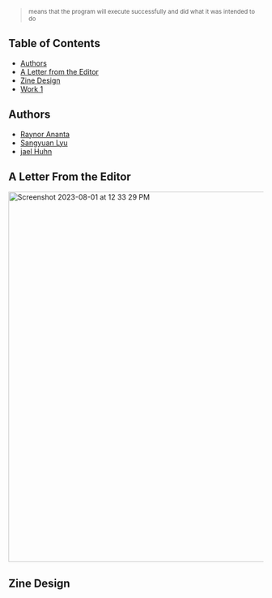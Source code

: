 > <sub> means that the program will execute successfully and did what it was intended to do </sub>

## Table of Contents

- [Authors](https://rayytsn9.github.io/ROBOTT/#Authors)
- [A Letter from the Editor](https://rayytsn9.github.io/ROBOTT/#A-Letter-From-the-Editor)
- [Zine Design](https://rayytsn9.github.io/ROBOTT/#Zine-Design)
- [Work 1](https://rayytsn9.github.io/ROBOTT/#Work-1)

## Authors

- [Raynor Ananta](rananta@ucsd.edu)
- [Sangyuan Lyu](s9lyu@ucsd.edu)
- [jael Huhn](jahuhn@ucsd.edu)

## A Letter From the Editor

<img width="730" alt="Screenshot 2023-08-01 at 12 33 29 PM" src="https://github.com/rayytsn9/return0/assets/79029536/bf2bec69-5dc7-48b2-9552-18b90efd2735">

## Zine Design
